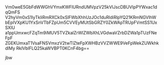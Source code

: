 Vm0weE5GbFdWWGhVYmxKWFlURndUMVpzV25kVlJscDBUVlpPYWxac1dqQmFS
V2hyVm0xS1IyTkliRmRXCk0xSlFWbXhhUzJOc1duRldiRlpYQ21KRmNGVlhW
bEpIVXpKU1YxSnVTbFZpUm5CVVEyMUtSbGRZY0ZkWApTRUpFVmtSS1UxSXlU
a1ppUmxwcFZqTm9iMUV5TVZkalZrWlZWbXhLVGdwaVZrbDZWa1pTUzFNeFpF
ZGEKUmxaT1VsaFNSVmxzV2twTlZteFpXWHBzVVZWWE9VeFpWekZUWkhkdlMy
RklVblFLQ25kaWVBPT0KCnF4bg==

jbw